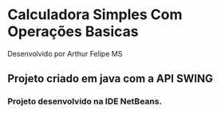# Calculadora Simples Com Operações Basicas

Desenvolvido por Arthur Felipe MS

## Projeto criado em java com a API SWING

### Projeto desenvolvido na IDE NetBeans.
